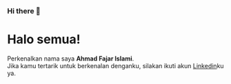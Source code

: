 ### Hi there 👋

# Halo semua! 
Perkenalkan nama saya **Ahmad Fajar Islami**.\
Jika kamu tertarik untuk berkenalan denganku, silakan ikuti akun [Linkedin](https://www.linkedin.com/in/ahmad-fajar-islami-7b0800215/)ku ya.


<!--
**Fajar-Islami/Fajar-Islami** is a ✨ _special_ ✨ repository because its `README.md` (this file) appears on your GitHub profile.

Here are some ideas to get you started:

- 🔭 I’m currently working on ...
- 🌱 I’m currently learning ...
- 👯 I’m looking to collaborate on ...
- 🤔 I’m looking for help with ...
- 💬 Ask me about ...
- 📫 How to reach me: ...
- 😄 Pronouns: ...
- ⚡ Fun fact: ...
-->
